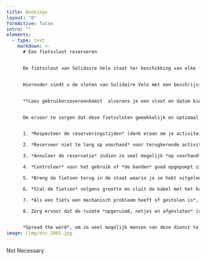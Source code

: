 ```yaml
---
title: Bookings
layout: "0"
formActive: false
intro: ""
elements:
  - type: text
    markdown: >-
      # Een fietsvloot reserveren


      De fietsvloot van Solidaire Velo staat ter beschikking van elke (socio-)culturele vereniging die zich inzet voor de gezondheid en de sociale cohesie van een kansarm publiek en actief is in het Brussels Gewest. De fietsen zijn gratis beschikbaar om te léren fietsen of voor een fietstocht in groep.


      Hieronder vindt u de vloten van Solidaire Velo met een beschrijving van de fietsen en het beschikbare materiaal, evenals de openingstijden (afhankelijk van de partner die de vloot host).


      **Lees gebruikersovereenkomst  alvorens je een vloot en datum kiest.**


      Om ervoor te zorgen dat deze fietsvloten gemakkelijk en optimaal gebruikt kunnen worden, vragen we het volgende:


      1. *Respecteer de reserveringstijden* (denk eraan om je activiteit iets eerder af te ronden zodat je tijd hebt om de fietsen netjes te stallen). Je kan fietsen reserveren voor een hele dag, een ochtend of een middag. Let op de openings- en sluitingstijden van de verschillende locaties.

      2. *Reserveer niet te lang op voorhand* voor terugkerende activiteiten (max. drie maanden) om alle partnerverenigingen de kans te geven van de dienst gebruik te maken.

      3. *Annuleer de reservatie* indien zo veel mogelijk *op voorhand* (minimaal één week) om het tijdslot vrij te maken voor een andere vereniging.

      4. *Controleer* voor het gebruik of *de banden* goed opgepompt zijn, of *de zadels* op de juiste hoogte staan en of *de remmen* goed werken.

      5. *Breng de fietsen terug in de staat waarin je ze hebt uitgeleend* (check de bandenspanning en pomp wat bij indien nodig, check de positie en de stabiliteit van het zadel en het stuur, enz.)

      6. *Stal de fietsen* volgens grootte en sluit de kabel met het hangslot.

      7. *Als een fiets een mechanisch probleem heeft of gestolen is*, meld dit dan per mail aan velosolidaire@cyclo.org en zet de fiets op de plek die voorzien is voor fietsen die hersteld moeten worden.

      8. Zorg ervoor dat de ruimte *opgeruimd, netjes en afgesloten* is wanneer je weggaat.


      *Spread the word*, om zo veel mogelijk mensen van deze dienst te laten genieten !
image: /img/dsc_2001.jpg
---
```

Not Necessary
